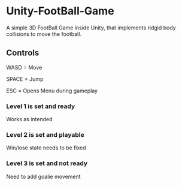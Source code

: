 # Unity-FootBall-Game
A simple 3D FootBall Game inside Unity, that implements ridgid body collisions to move the football.
## Controls
WASD = Move

SPACE = Jump

ESC = Opens Menu during gameplay

### Level 1 is set and ready
Works as intended
### Level 2 is set and playable
Win/lose state needs to be fixed
### Level 3 is set and not ready
Need to add goalie movement
